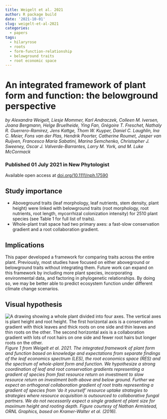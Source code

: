 ```yaml
---
title: Weigelt et al. 2021
author: R package build
date: '2021-10-01'
slug: weigelt-et-al-2021
categories:
  - papers
tags:
  - hilaryrose
  - roots
  - form-function-relationship
  - belowground traits
  - root economic space
---
```


# An integrated framework of plant form and function: the belowground perspective
*by Alexandra Weigelt, Liesje Mommer, Karl Andraczek, Colleen M. Iversen, Joana Bergmann, Helge Bruelheide, Ying Fan, Grégoire T. Freschet, Nathaly R. Guerrero-Ramírez, Jens Kattge, Thom W. Kuyper, Daniel C. Laughlin, Ina C. Meier, Fons van der Plas, Hendrik Poorter, Catherine Roumet, Jasper van Ruijven, Francesco Maria Sabatini, Marina Semchenko, Christopher J. Sweeney, Oscar J. Valverde-Barrantes, Larry M. York, and M. Luke McCormack*

### Published 01 July 2021 in **New Phytologist**
Available open access at [doi.org/10.1111/nph.17590](doi.org/10.1111/nph.17590)


## Study importance

* Aboveground traits (leaf morphology, leaf nutrients, stem density, plant height) were linked with belowground traits (root morphology, root nutrients, root length, mycorrhizal colonization intensity) for 2510 plant species (see Table 1 for full list of traits).
* Whole-plant trait space had two primary axes: a fast-slow conservation gradient and a root collaboration gradient. 

## Implications
This paper developed a framework for comparing traits across the entire plant. Previously, most studies have focused on either aboveground or belowground traits without integrating them. Future work can expand on this framework by including more plant species, incorporating environmental data, and factoring in phylogenetic relationships. By doing so, we may be better able to predict ecosystem function under different climate change scenarios.

## Visual hypothesis
![A drawing showing a whole plant divided into four axes. The vertical axes is plant height and root height. The first horizontal axis is a conservation gradient with thick leaves and thick roots on one side and thin leaves and thin roots on the other. The second horizontal axis is a collaboration gradient with lots of root hairs on one side and fewer root hairs but longer roots on the other.](https://nph.onlinelibrary.wiley.com/cms/asset/e4993945-3ea1-4968-acd8-b4eb60756348/nph17590-fig-0001-m.jpg)
*Figure 1 from Weigelt et al. 2021. The integrated framework of plant form and function based on knowledge and expectations from separate findings of the leaf economics spectrum (LES), the root economics space (RES) and the spectrum of whole-plant form and function. We hypothesize a strong coordination of leaf and root conservation gradients representing a gradient of species from fast resource return on investment to slow resource return on investment both above and below ground. Further we expect an orthogonal collaboration gradient of root traits representing a gradient of species from ‘do it yourself’ resource uptake strategies to strategies where resource acquisition is outsourced to collaborative fungal partners. We do not necessarily expect a single gradient of plant size for maximum height and rooting depth. Figure courtesy of Nathan Armistead, ORNL Graphics, based on Kramer-Walter et al. (2016).*